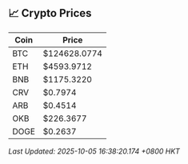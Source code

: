 ## 📈 Crypto Prices

| Coin | Price |
| ---- | ----- |
| BTC | $124628.0774 |
| ETH | $4593.9712 |
| BNB | $1175.3220 |
| CRV | $0.7974 |
| ARB | $0.4514 |
| OKB | $226.3677 |
| DOGE | $0.2637 |

_Last Updated: 2025-10-05 16:38:20.174 +0800 HKT_